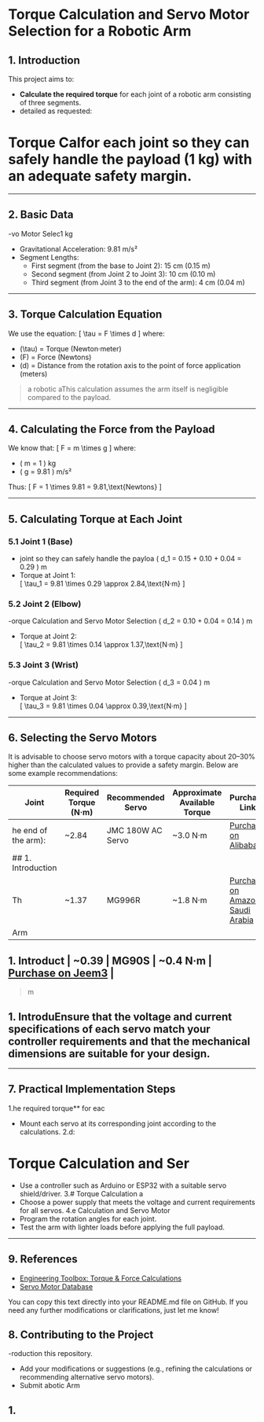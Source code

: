 # Torque Calculation and Servo Motor Selection for a Robotic Arm

## 1. Introduction
This project aims to:
- **Calculate the required torque** for each joint of a robotic arm consisting of three segments.
- detailed as requested:

# Torque Calfor each joint so they can safely handle the payload (1 kg) with an adequate safety margin.

---

## 2. Basic Data
-vo Motor Selec1 kg  
- Gravitational Acceleration: 9.81 m/s²  
- Segment Lengths:  
  - First segment (from the base to Joint 2): 15 cm (0.15 m)  
  - Second segment (from Joint 2 to Joint 3): 10 cm (0.10 m)  
  - Third segment (from Joint 3 to the end of the arm): 4 cm (0.04 m)

---

## 3. Torque Calculation Equation
We use the equation:
\[
\tau = F \times d
\]
where:
- \(\tau\) = Torque (Newton·meter)
- \(F\) = Force (Newtons)
- \(d\) = Distance from the rotation axis to the point of force application (meters)

>a robotic aThis calculation assumes the arm itself is negligible compared to the payload.

---

## 4. Calculating the Force from the Payload
We know that:
\[
F = m \times g
\]
where:
- \( m = 1 \) kg  
- \( g = 9.81 \) m/s²  

Thus:
\[
F = 1 \times 9.81 = 9.81\,\text{Newtons}
\]

---

## 5. Calculating Torque at Each Joint

### 5.1 Joint 1 (Base)
- joint so they can safely handle the payloa 
  \( d_1 = 0.15 + 0.10 + 0.04 = 0.29 \) m  
- Torque at Joint 1:  
  \[
  \tau_1 = 9.81 \times 0.29 \approx 2.84\,\text{N·m}
  \]

### 5.2 Joint 2 (Elbow)
-orque Calculation and Servo Motor Selection 
  \( d_2 = 0.10 + 0.04 = 0.14 \) m  
- Torque at Joint 2:  
  \[
  \tau_2 = 9.81 \times 0.14 \approx 1.37\,\text{N·m}
  \]

### 5.3 Joint 3 (Wrist)
-orque Calculation and Servo Motor Selection 
  \( d_3 = 0.04 \) m  
- Torque at Joint 3:  
  \[
  \tau_3 = 9.81 \times 0.04 \approx 0.39\,\text{N·m}
  \]

---

## 6. Selecting the Servo Motors
It is advisable to choose servo motors with a torque capacity about 20–30% higher than the calculated values to provide a safety margin. Below are some example recommendations:

| Joint                      | Required Torque (N·m) | Recommended Servo      | Approximate Available Torque | Purchase Link                                                                                       |
|----------------------------|-----------------------|------------------------|------------------------------|-----------------------------------------------------------------------------------------------------|
|he end of the arm):         | ~2.84                 | JMC 180W AC Servo  | ~3.0 N·m                     | [Purchase on Alibaba](https://www.alibaba.com/product-detail/JMC-180w-AC-servo-motor-60ST-M01330_1600784390045.html) |
|## 1. Introduction
Th       | ~1.37                 | MG996R             | ~1.8 N·m                     | [Purchase on Amazon Saudi Arabia](https://www.amazon.sa/dp/B07MFK266B)                              |
| Arm

## 1. Introduct       | ~0.39                 | MG90S              | ~0.4 N·m                     | [Purchase on Jeem3](https://jeem3.com/nDEWBb)                                                        |

>m

## 1. IntroduEnsure that the voltage and current specifications of each servo match your controller requirements and that the mechanical dimensions are suitable for your design.

---

## 7. Practical Implementation Steps
1.he required torque** for eac 
   - Mount each servo at its corresponding joint according to the calculations.
2.d:

# Torque Calculation and Ser 
   - Use a controller such as Arduino or ESP32 with a suitable servo shield/driver.
3.# Torque Calculation a 
   - Choose a power supply that meets the voltage and current requirements for all servos.
4.e Calculation and Servo Motor 
   - Program the rotation angles for each joint.
   - Test the arm with lighter loads before applying the full payload.

---

## 9. References
- [Engineering Toolbox: Torque & Force Calculations](https://www.engineeringtoolbox.com)  
- [Servo Motor Database](https://www.servodatabase.com)

You can copy this text directly into your README.md file on GitHub. If you need any further modifications or clarifications, just let me know!
## 8. Contributing to the Project
-roduction
this repository.
- Add your modifications or suggestions (e.g., refining the calculations or recommending alternative servo motors).
- Submit abotic Arm

## 1.
